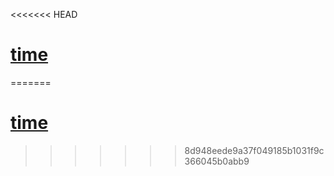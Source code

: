 <<<<<<< HEAD
# [time](https://serdzhius.github.io/time/)
=======
# [time](https://serdzhius.github.io/time/)

>>>>>>> 8d948eede9a37f049185b1031f9c366045b0abb9
